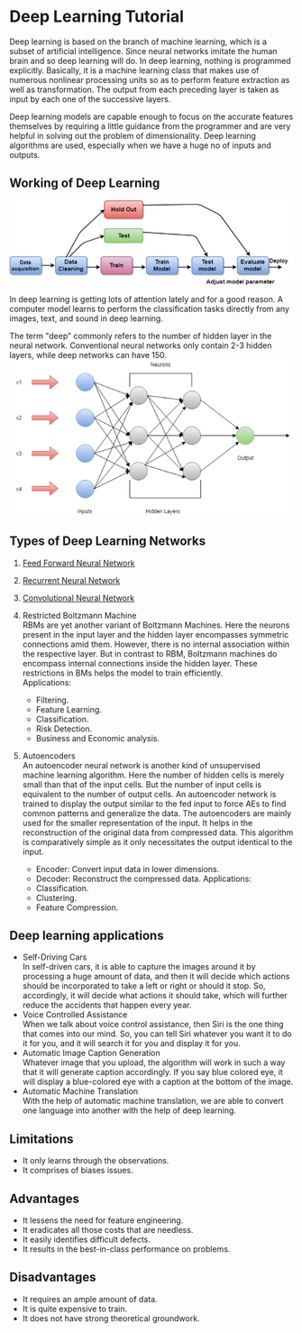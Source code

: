 # Deep Learning Tutorial
Deep learning is based on the branch of machine learning, which is a subset of artificial intelligence. Since neural networks imitate the human brain and so deep learning will do. In deep learning, nothing is programmed explicitly. Basically, it is a machine learning class that makes use of numerous nonlinear processing units so as to perform feature extraction as well as transformation. The output from each preceding layer is taken as input by each one of the successive layers.

Deep learning models are capable enough to focus on the accurate features themselves by requiring a little guidance from the programmer and are very helpful in solving out the problem of dimensionality. Deep learning algorithms are used, especially when we have a huge no of inputs and outputs.

## Working of Deep Learning
![image](https://github.com/rjnp2/Data-Science/blob/main/tutorial/7.%20Deep%20Learning/images/dl1.png)

In deep learning is getting lots of attention lately and for a good reason. A computer model learns to perform the classification tasks directly from any images, text, and sound in deep learning.

The term "deep" commonly refers to the number of hidden layer in the neural network. Conventional neural networks only contain 2-3 hidden layers, while deep networks can have 150. \
![image](https://github.com/rjnp2/Data-Science/blob/main/tutorial/7.%20Deep%20Learning/images/dl2.png)

## Types of Deep Learning Networks
1. [Feed Forward Neural Network](https://github.com/rjnp2/Data-Science/blob/main/tutorial/7.%20Deep%20Learning/ANN.md)

2. [Recurrent Neural Network](https://github.com/rjnp2/Data-Science/tree/main/tutorial/7.%20Deep%20Learning/RNN)
    
3. [Convolutional Neural Network](https://github.com/rjnp2/Data-Science/blob/main/tutorial/7.%20Deep%20Learning/CNN.md) 

4. Restricted Boltzmann Machine \
  RBMs are yet another variant of Boltzmann Machines. Here the neurons present in the input layer and the hidden layer encompasses symmetric connections amid them. However, there is no internal association within the respective layer. But in contrast to RBM, Boltzmann machines do encompass internal connections inside the hidden layer. These restrictions in BMs helps the model to train efficiently. \
  Applications:
    - Filtering.
    - Feature Learning.
    - Classification.
    - Risk Detection.
    - Business and Economic analysis.

5. Autoencoders \
  An autoencoder neural network is another kind of unsupervised machine learning algorithm. Here the number of hidden cells is merely small than that of the input cells. But the number of input cells is equivalent to the number of output cells. An autoencoder network is trained to display the output similar to the fed input to force AEs to find common patterns and generalize the data. The autoencoders are mainly used for the smaller representation of the input. It helps in the reconstruction of the original data from compressed data. This algorithm is comparatively simple as it only necessitates the output identical to the input.
    - Encoder: Convert input data in lower dimensions.
    - Decoder: Reconstruct the compressed data.
  Applications:
    - Classification.
    - Clustering.
    - Feature Compression.

## Deep learning applications
- Self-Driving Cars \
In self-driven cars, it is able to capture the images around it by processing a huge amount of data, and then it will decide which actions should be incorporated to take a left or right or should it stop. So, accordingly, it will decide what actions it should take, which will further reduce the accidents that happen every year.
- Voice Controlled Assistance \
When we talk about voice control assistance, then Siri is the one thing that comes into our mind. So, you can tell Siri whatever you want it to do it for you, and it will search it for you and display it for you.
- Automatic Image Caption Generation \
Whatever image that you upload, the algorithm will work in such a way that it will generate caption accordingly. If you say blue colored eye, it will display a blue-colored eye with a caption at the bottom of the image.
- Automatic Machine Translation \
With the help of automatic machine translation, we are able to convert one language into another with the help of deep learning.

## Limitations
- It only learns through the observations.
- It comprises of biases issues.
## Advantages
- It lessens the need for feature engineering.
- It eradicates all those costs that are needless.
- It easily identifies difficult defects.
- It results in the best-in-class performance on problems.
## Disadvantages
- It requires an ample amount of data.
- It is quite expensive to train.
- It does not have strong theoretical groundwork.
